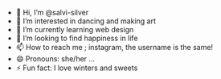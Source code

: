 - 👋 Hi, I’m @salvi-silver
- 👀 I’m interested in dancing and making art
- 🌱 I’m currently learning web design
- 💞️ I’m looking to find happiness in life
- 📫 How to reach me ; instagram, the username is the same!
- 😄 Pronouns: she/her ...
- ⚡ Fun fact: I love winters and sweets

<!---
salvi-silver/salvi-silver is a ✨ special ✨ repository because its `README.md` (this file) appears on your GitHub profile.
You can click the Preview link to take a look at your changes.
--->

